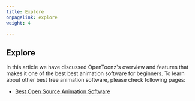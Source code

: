 ```yaml
---
title: Explore
onpagelink: explore
weight: 4

---
```


Explore
-------

In this article we have discussed OpenToonz's overview and features that makes it one of the best best animation software for beginners. To learn about other best free animation software, please check following pages:

- [Best Open Source Animation Software](/animation-software)
 